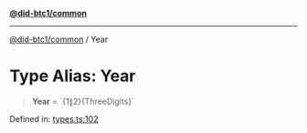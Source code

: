 [**@did-btc1/common**](../README.md)

***

[@did-btc1/common](../globals.md) / Year

# Type Alias: Year

> **Year** = \`$\{1 \| 2\}$\{ThreeDigits\}\`

Defined in: [types.ts:102](https://github.com/dcdpr/did-btc1-js/blob/4ab6f9915d95beed9bc633644c9db1539395f512/packages/common/src/types.ts#L102)

